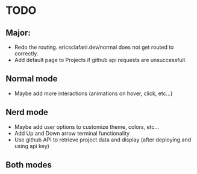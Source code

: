 # TODO

## Major:

- Redo the routing. ericsclafani.dev/normal does not get routed to correctly.
- Add default page to Projects if github api requests are unsuccessfull.

## Normal mode

- Maybe add more interactions (animations on hover, click, etc...)

## Nerd mode
- Maybe add user options to customize theme, colors, etc...
- Add Up and Down arrow terminal functionality 
- Use github API to retrieve project data and display (after deploying and using api key)

## Both modes
 
